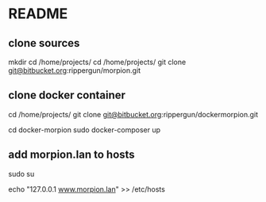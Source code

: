 # README #

## clone sources
mkdir cd /home/projects/
cd /home/projects/ 
git clone git@bitbucket.org:rippergun/morpion.git

## clone docker container
cd /home/projects/ 
git clone git@bitbucket.org:rippergun/dockermorpion.git

cd docker-morpion
sudo docker-composer up

## add morpion.lan to hosts
sudo su

echo "127.0.0.1 www.morpion.lan" >> /etc/hosts